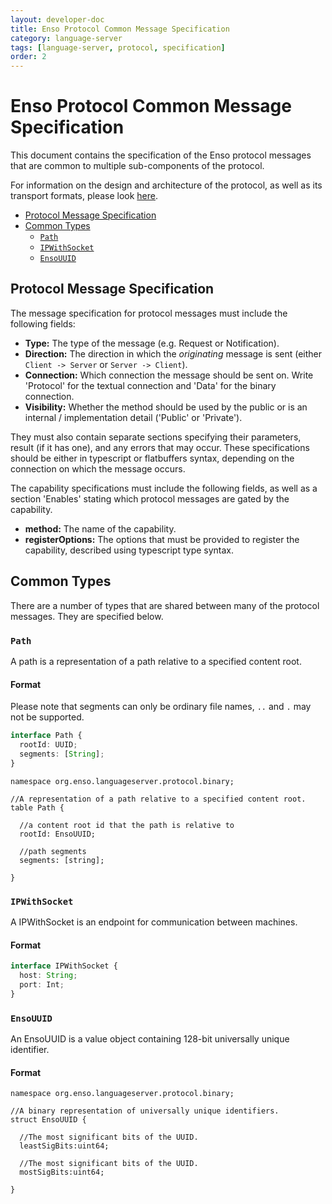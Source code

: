 ```yaml
---
layout: developer-doc
title: Enso Protocol Common Message Specification
category: language-server
tags: [language-server, protocol, specification]
order: 2
---
```


# Enso Protocol Common Message Specification
This document contains the specification of the Enso protocol messages that are
common to multiple sub-components of the protocol. 

For information on the design and architecture of the protocol, as well as its
transport formats, please look [here](./protocol-architecture).

<!-- MarkdownTOC levels="2,3" autolink="true" -->

- [Protocol Message Specification](#protocol-message-specification)
- [Common Types](#common-types)
  - [`Path`](#path)
  - [`IPWithSocket`](#ipwithsocket)
  - [`EnsoUUID`](#ensouuid)

<!-- /MarkdownTOC -->

## Protocol Message Specification
The message specification for protocol messages must include the following
fields:

- **Type:** The type of the message (e.g. Request or Notification).
- **Direction:** The direction in which the _originating_ message is sent
  (either `Client -> Server` or `Server -> Client`).
- **Connection:** Which connection the message should be sent on. Write
  'Protocol' for the textual connection and 'Data' for the binary connection.
- **Visibility:** Whether the method should be used by the public or is an
  internal / implementation detail ('Public' or 'Private').

They must also contain separate sections specifying their parameters, result (if
it has one), and any errors that may occur. These specifications should be
either in typescript or flatbuffers syntax, depending on the connection on
which the message occurs.

The capability specifications must include the following fields, as well as a
section 'Enables' stating which protocol messages are gated by the capability.

- **method:** The name of the capability.
- **registerOptions:** The options that must be provided to register the
  capability, described using typescript type syntax.

## Common Types
There are a number of types that are shared between many of the protocol
messages. They are specified below.

### `Path`
A path is a representation of a path relative to a specified content root.

#### Format
Please note that segments can only be ordinary file names, `..` and `.` may not
be supported.

```typescript
interface Path {
  rootId: UUID;
  segments: [String];
}
```

```idl
namespace org.enso.languageserver.protocol.binary;

//A representation of a path relative to a specified content root.
table Path {

  //a content root id that the path is relative to
  rootId: EnsoUUID;

  //path segments
  segments: [string];

}
```

### `IPWithSocket`
A IPWithSocket is an endpoint for communication between machines.

#### Format

```typescript
interface IPWithSocket {
  host: String;
  port: Int;
}
```

### `EnsoUUID`
An EnsoUUID is a value object containing 128-bit universally unique identifier.

#### Format

```idl
namespace org.enso.languageserver.protocol.binary;

//A binary representation of universally unique identifiers.
struct EnsoUUID {

  //The most significant bits of the UUID.
  leastSigBits:uint64;

  //The most significant bits of the UUID.
  mostSigBits:uint64;

}
```
